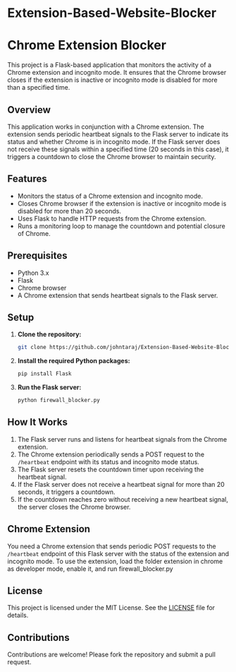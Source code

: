 # Extension-Based-Website-Blocker


# Chrome Extension  Blocker

This project is a Flask-based application that monitors the activity of a Chrome extension and incognito mode. It ensures that the Chrome browser closes if the extension is inactive or incognito mode is disabled for more than a specified time.

## Overview

This application works in conjunction with a Chrome extension. The extension sends periodic heartbeat signals to the Flask server to indicate its status and whether Chrome is in incognito mode. If the Flask server does not receive these signals within a specified time (20 seconds in this case), it triggers a countdown to close the Chrome browser to maintain security.

## Features

- Monitors the status of a Chrome extension and incognito mode.
- Closes Chrome browser if the extension is inactive or incognito mode is disabled for more than 20 seconds.
- Uses Flask to handle HTTP requests from the Chrome extension.
- Runs a monitoring loop to manage the countdown and potential closure of Chrome.

## Prerequisites

- Python 3.x
- Flask
- Chrome browser
- A Chrome extension that sends heartbeat signals to the Flask server.

## Setup

1. **Clone the repository:**

    ```bash
    git clone https://github.com/johntaraj/Extension-Based-Website-Blocker.git
    ```

2. **Install the required Python packages:**

    ```bash
    pip install Flask
    ```

3. **Run the Flask server:**

    ```bash
    python firewall_blocker.py
    ```

## How It Works

1. The Flask server runs and listens for heartbeat signals from the Chrome extension.
2. The Chrome extension periodically sends a POST request to the `/heartbeat` endpoint with its status and incognito mode status.
3. The Flask server resets the countdown timer upon receiving the heartbeat signal.
4. If the Flask server does not receive a heartbeat signal for more than 20 seconds, it triggers a countdown.
5. If the countdown reaches zero without receiving a new heartbeat signal, the server closes the Chrome browser.


## Chrome Extension

You need a Chrome extension that sends periodic POST requests to the `/heartbeat` endpoint of this Flask server with the status of the extension and incognito mode. 
To use the extension, load the folder extension in chrome as developer mode, enable it, and run firewall_blocker.py

## License

This project is licensed under the MIT License. See the [LICENSE](LICENSE) file for details.

## Contributions

Contributions are welcome! Please fork the repository and submit a pull request.
